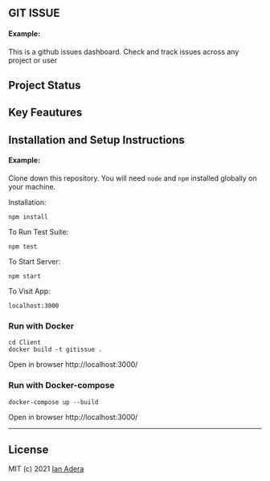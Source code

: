 ## GIT ISSUE

#### Example:

This is a github issues dashboard. Check and track issues across any project or user

## Project Status
## Key Feautures
<!-- - [x] Fetch data from backend API 
- [x] Search Working
- [x] Add custom cocktail to firebase  
- [x] Retrive data from firebase  -->



## Installation and Setup Instructions

#### Example:  

Clone down this repository. You will need `node` and `npm` installed globally on your machine.  

Installation:

`npm install`  

To Run Test Suite:  

`npm test`  

To Start Server:

`npm start`  

To Visit App:

`localhost:3000`  

### Run with Docker
```console
cd Client
docker build -t gitissue .
```

Open in browser
http://localhost:3000/

### Run with Docker-compose 
```console
docker-compose up --build
```
Open in browser
http://localhost:3000/
****

## License
MIT (c) 2021 [Ian Adera](https://github.com/ianodad)